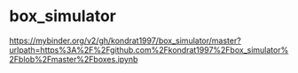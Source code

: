 # box_simulator

https://mybinder.org/v2/gh/kondrat1997/box_simulator/master?urlpath=https%3A%2F%2Fgithub.com%2Fkondrat1997%2Fbox_simulator%2Fblob%2Fmaster%2Fboxes.ipynb
